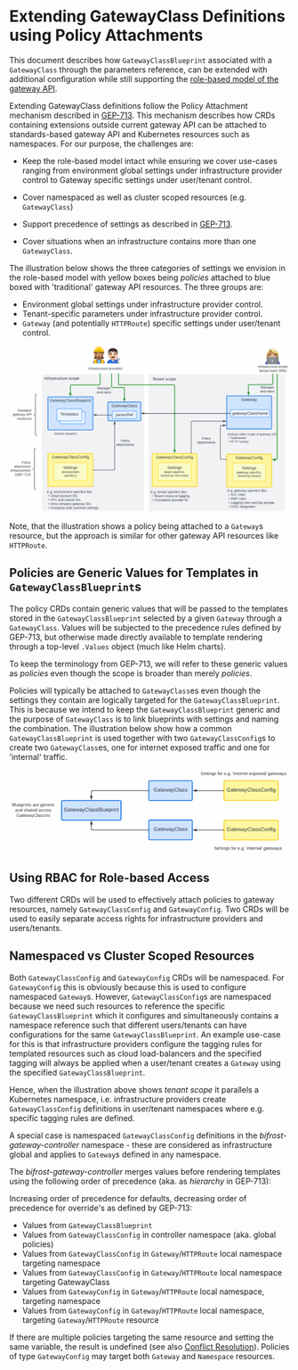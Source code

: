 # Extending GatewayClass Definitions using Policy Attachments

This document describes how `GatewayClassBlueprint` associated with a
`GatewayClass` through the parameters reference, can be extended with
additional configuration while still supporting the [role-based model
of the gateway
API](https://gateway-api.sigs.k8s.io/#what-is-the-gateway-api).

Extending GatewayClass definitions follow the Policy Attachment
mechanism described in
[GEP-713](https://gateway-api.sigs.k8s.io/geps/gep-713). This
mechanism describes how CRDs containing extensions outside current
gateway API can be attached to standards-based gateway API and
Kubernetes resources such as namespaces. For our purpose, the
challenges are:

- Keep the role-based model intact while ensuring we cover use-cases
  ranging from environment global settings under infrastructure
  provider control to Gateway specific settings under user/tenant
  control.

- Cover namespaced as well as cluster scoped resources
  (e.g. `GatewayClass`)

- Support precedence of settings as described in
  [GEP-713](https://gateway-api.sigs.k8s.io/geps/gep-713/#hierarchy).

- Cover situations when an infrastructure contains more than one
  `GatewayClass`.

The illustration below shows the three categories of settings we
envision in the role-based model with yellow boxes being *policies*
attached to blue boxed with 'traditional' gateway API resources. The
three groups are:

- Environment global settings under infrastructure provider control.
- Tenant-specific parameters under infrastructure provider control.
- `Gateway` (and potentially `HTTPRoute`) specific settings under
  user/tenant control.

![Extension through policy attachment](images/policy-attachment.png)

Note, that the illustration shows a policy being attached to a
`Gateway`s resource, but the approach is similar for other gateway API
resources like `HTTPRoute`.

## Policies are Generic Values for Templates in `GatewayClassBlueprint`s

The policy CRDs contain generic values that will be passed to the
templates stored in the `GatewayClassBlueprint` selected by a given
`Gateway` through a `GatewayClass`. Values will be subjected to the
precedence rules defined by GEP-713, but otherwise made directly
available to template rendering through a top-level `.Values` object
(much like Helm charts).

To keep the terminology from GEP-713, we will refer to these generic
values as *policies* even though the scope is broader than merely
*policies*.

Policies will typically be attached to `GatewayClass`es even though
the settings they contain are logically targeted for the
`GatewayClassBlueprint`. This is because we intend to keep the
`GatewayClassBlueprint` generic and the purpose of `GatewayClass` is
to link blueprints with settings and naming the combination. The
illustration below show how a common `GatewayClassBlueprint` is used
together with two `GatewayClassConfig`s to create two
`GatewayClass`es, one for internet exposed traffic and one for
'internal' traffic.

![One to many relationship towards GatewayClassBlueprints](images/blueprints-one-to-many.png)

## Using RBAC for Role-based Access

Two different CRDs will be used to effectively attach policies to
gateway resources, namely `GatewayClassConfig` and
`GatewayConfig`. Two CRDs will be used to easily separate access
rights for infrastructure providers and users/tenants.

## Namespaced vs Cluster Scoped Resources

Both `GatewayClassConfig` and `GatewayConfig` CRDs will be
namespaced. For `GatewayConfig` this is obviously because this is used
to configure namespaced `Gateway`s. However, `GatewayClassConfig`s are
namespaced because we need such resources to reference the specific
`GatewayClassBlueprint` which it configures and simultaneously contains
a namespace reference such that different users/tenants can have
configurations for the same `GatewayClassBlueprint`. An example
use-case for this is that infrastructure providers configure the
tagging rules for templated resources such as cloud load-balancers and
the specified tagging will always be applied when a user/tenant
creates a `Gateway` using the specified `GatewayClassBlueprint`.

Hence, when the illustration above shows *tenant scope* it parallels a
Kubernetes namespace, i.e. infrastructure providers create
`GatewayClassConfig` definitions in user/tenant namespaces where
e.g. specific tagging rules are defined.

A special case is namespaced `GatewayClassConfig` definitions in the
*bifrost-gateway-controller* namespace - these are considered as
infrastructure global and applies to `Gateway`s defined in any
namespace.

The *bifrost-gateway-controller* merges values before rendering templates
using the following order of precedence (aka. as *hierarchy* in
GEP-713):

Increasing order of precedence for defaults, decreasing order of
precedence for override's as defined by GEP-713:

- Values from `GatewayClassBlueprint`
- Values from `GatewayClassConfig` in controller namespace (aka. global policies)
- Values from `GatewayClassConfig` in `Gateway`/`HTTPRoute` local namespace targeting namespace
- Values from `GatewayClassConfig` in `Gateway`/`HTTPRoute` local namespace targeting GatewayClass
- Values from `GatewayConfig` in `Gateway`/`HTTPRoute` local namespace, targeting namespace
- Values from `GatewayConfig` in `Gateway`/`HTTPRoute` local namespace, targeting `Gateway`/`HTTPRoute` resource

If there are multiple policies targeting the same resource and setting
the same variable, the result is undefined (see also [Conflict
Resolution](https://gateway-api.sigs.k8s.io/references/policy-attachment/#conflict-resolution)). Policies
of type `GatewayConfig` may target both `Gateway` and `Namespace`
resources.

